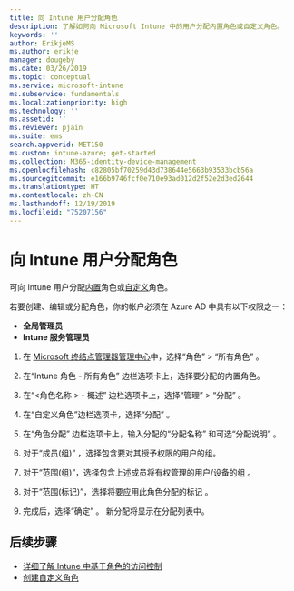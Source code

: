 ```yaml
---
title: 向 Intune 用户分配角色
description: 了解如何向 Microsoft Intune 中的用户分配内置角色或自定义角色。
keywords: ''
author: ErikjeMS
ms.author: erikje
manager: dougeby
ms.date: 03/26/2019
ms.topic: conceptual
ms.service: microsoft-intune
ms.subservice: fundamentals
ms.localizationpriority: high
ms.technology: ''
ms.assetid: ''
ms.reviewer: pjain
ms.suite: ems
search.appverid: MET150
ms.custom: intune-azure; get-started
ms.collection: M365-identity-device-management
ms.openlocfilehash: c82805bf70259d43d738644e5663b93533bcb56a
ms.sourcegitcommit: e166b9746fcf0e710e93ad012d2f52e2d3ed2644
ms.translationtype: HT
ms.contentlocale: zh-CN
ms.lasthandoff: 12/19/2019
ms.locfileid: "75207156"
---
```

# <a name="assign-a-role-to-an-intune-user"></a>向 Intune 用户分配角色

可向 Intune 用户分配[内置](role-based-access-control.md#built-in-roles)角色或[自定义](create-custom-role.md)角色。

若要创建、编辑或分配角色，你的帐户必须在 Azure AD 中具有以下权限之一：
- **全局管理员**
- **Intune 服务管理员**

1. 在 [Microsoft 终结点管理器管理中心](https://go.microsoft.com/fwlink/?linkid=2109431)中，选择“角色”   > “所有角色”  。

2. 在“Intune 角色 - 所有角色”  边栏选项卡上，选择要分配的内置角色。

3. 在“<角色名称  > - 概述”  边栏选项卡上，选择“管理”   > “分配”  。

4. 在“自定义角色”边栏选项卡，选择“分配”  。

5. 在“角色分配”  边栏选项卡上，输入分配的“分配名称”  和可选“分配说明”  。

6. 对于“成员(组)”  ，选择包含要对其授予权限的用户的组。

7. 对于“范围(组)”，选择包含上述成员将有权管理的用户/设备的组  。

8. 对于“范围(标记)”，选择将要应用此角色分配的标记  。

9. 完成后，选择“确定”  。 新分配将显示在分配列表中。


## <a name="next-steps"></a>后续步骤
- [详细了解 Intune 中基于角色的访问控制](role-based-access-control.md)
- [创建自定义角色](create-custom-role.md)
